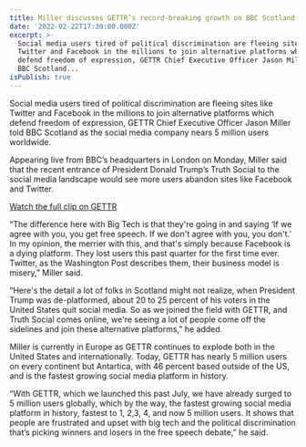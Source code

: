 ```yaml
---
title: Miller discusses GETTR’s record-breaking growth on BBC Scotland
date: '2022-02-22T17:30:00.000Z'
excerpt: >-
  Social media users tired of political discrimination are fleeing sites like
  Twitter and Facebook in the millions to join alternative platforms which
  defend freedom of expression, GETTR Chief Executive Officer Jason Miller told
  BBC Scotland...
isPublish: true
---
```


Social media users tired of political discrimination are fleeing sites like Twitter and Facebook in the millions to join alternative platforms which defend freedom of expression, GETTR Chief Executive Officer Jason Miller told BBC Scotland as the social media company nears 5 million users worldwide.

Appearing live from BBC’s headquarters in London on Monday, Miller said that the recent entrance of President Donald Trump’s Truth Social to the social media landscape would see more users abandon sites like Facebook and Twitter.

[Watch the full clip on GETTR](https://gettr.com/post/pw57bmf826)

“The difference here with Big Tech is that they're going in and saying ‘If we agree with you, you get free speech. If we don't agree with you, you don't.’ In my opinion, the merrier with this, and that's simply because Facebook is a dying platform. They lost users this past quarter for the first time ever. Twitter, as the Washington Post describes them, their business model is misery,” Miller said.

“Here's the detail a lot of folks in Scotland might not realize, when President Trump was de-platformed, about 20 to 25 percent of his voters in the United States quit social media. So as we joined the field with GETTR, and Truth Social comes online, we're seeing a lot of people come off the sidelines and join these alternative platforms,” he added.

Miller is currently in Europe as GETTR continues to explode both in the United States and internationally. Today, GETTR has nearly 5 million users on every continent but Antartica, with 46 percent based outside of the US, and is the fastest growing social media platform in history.

“With GETTR, which we launched this past July, we have already surged to 5 million users globally, which by the way, the fastest growing social media platform in history, fastest to 1, 2,3, 4, and now 5 million users. It shows that people are frustrated and upset with big tech and the political discrimination that’s picking winners and losers in the free speech debate,” he said.
